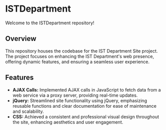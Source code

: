 # ISTDepartment

Welcome to the ISTDepartment repository!

## Overview

This repository houses the codebase for the IST Department Site project. The project focuses on enhancing the IST Department's web presence, offering dynamic features, and ensuring a seamless user experience.

## Features

- **AJAX Calls:** Implemented AJAX calls in JavaScript to fetch data from a web service via a proxy server, providing real-time updates.
- **jQuery:** Streamlined site functionality using jQuery, emphasizing reusable functions and clear documentation for ease of maintenance and scalability.
- **CSS:** Achieved a consistent and professional visual design throughout the site, enhancing aesthetics and user engagement.
